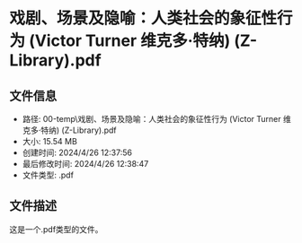 ﻿# 戏剧、场景及隐喻：人类社会的象征性行为 (Victor Turner  维克多·特纳) (Z-Library).pdf

## 文件信息
- 路径: 00-temp\戏剧、场景及隐喻：人类社会的象征性行为 (Victor Turner  维克多·特纳) (Z-Library).pdf
- 大小: 15.54 MB
- 创建时间: 2024/4/26 12:37:56
- 最后修改时间: 2024/4/26 12:38:47
- 文件类型: .pdf

## 文件描述
这是一个.pdf类型的文件。

